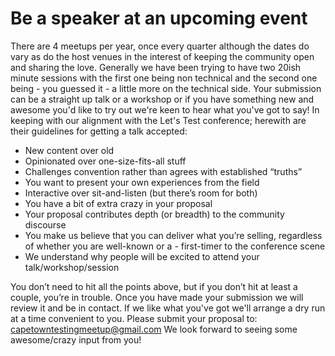 # Be a speaker at an upcoming event
There are 4 meetups per year, once every quarter although the dates do vary as do the host venues in the interest of keeping the community open and sharing the love. 
Generally we have been trying to have two 20ish minute sessions with the first one being non technical and the second one being - you guessed it - a little more on the technical side.
Your submission can be a straight up talk or a workshop or if you have something new and awesome you'd like to try out we're keen to hear what you've got to say!
In keeping with our alignment with the Let's Test conference; herewith are their guidelines for getting a talk accepted:

- New content over old
- Opinionated over one-size-fits-all stuff
- Challenges convention rather than agrees with established “truths”
- You want to present your own experiences from the field
- Interactive over sit-and-listen (but there’s room for both)
- You have a bit of extra crazy in your proposal
- Your proposal contributes depth (or breadth) to the community discourse
- You make us believe that you can deliver what you’re selling, regardless of whether you are well-known or a - first-timer to the conference scene
- We understand why people will be excited to attend your talk/workshop/session

You don’t need to hit all the points above, but if you don’t hit at least a couple, you’re in trouble. 
Once you have made your submission we will review it and be in contact. If we like what you've got we'll arrange a dry run at a time convenient to you.
Please submit your proposal to:  [capetowntestingmeetup@gmail.com](mailto:capetowntestingmeetup@gmail.com)
We look forward to seeing some awesome/crazy input from you!
